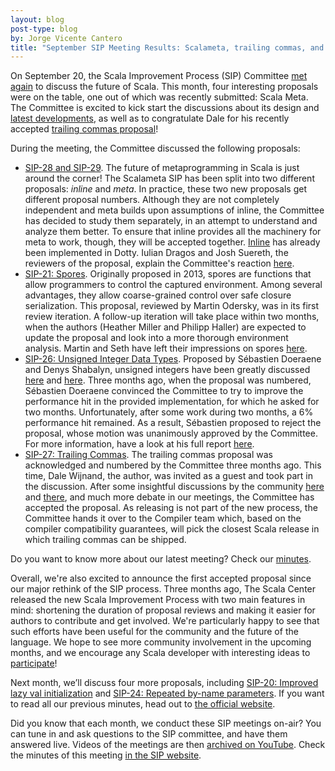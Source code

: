 ```yaml
---
layout: blog
post-type: blog
by: Jorge Vicente Cantero
title: "September SIP Meeting Results: Scalameta, trailing commas, and more!"
---
```


On September 20, the Scala Improvement Process (SIP) Committee [met again](http://docs.scala-lang.org/sips/minutes/sip-20th-september-minutes.html)
to discuss the future of Scala. This month, four interesting proposals were on
the table, one out of which was recently submitted: Scala Meta. The Committee
is excited to kick start the discussions about its design and [latest
developments](https://twitter.com/softwaremill/status/775353344474943488), as
well as to congratulate Dale for his recently accepted [trailing commas
proposal](http://docs.scala-lang.org/sips/pending/trailing-commas.html)!

During the meeting, the Committee discussed the following proposals:

-   [SIP-28 and SIP-29](http://docs.scala-lang.org/sips/pending/inline-meta.html).
		The future of metaprogramming in Scala is just around the corner!
    The Scalameta SIP has been split into two different proposals: *inline* and
    *meta*. In practice, these two new proposals get different proposal numbers.
    Although they are not completely independent and meta builds upon
    assumptions of inline, the Committee has decided to study them separately,
    in an attempt to understand and analyze them better. To ensure that inline
    provides all the machinery for meta to work, though, they will be accepted
    together. [Inline](https://github.com/lampepfl/dotty/pull/1492) has already
    been implemented in Dotty. Iulian Dragos and Josh Suereth, the reviewers of
    the proposal, explain the Committee's reaction [here](https://github.com/scala/scala.github.com/pull/567).
-   [SIP-21: Spores](http://docs.scala-lang.org/sips/pending/spores.html).
    Originally proposed in 2013, spores are functions that allow programmers to
    control the captured environment. Among several advantages, they allow
    coarse-grained control over safe closure serialization. This proposal,
    reviewed by Martin Odersky, was in its first review iteration. A follow-up
    iteration will take place within two months, when the authors (Heather
    Miller and Philipp Haller) are expected to update the proposal and look into
    a more thorough environment analysis.  Martin and Seth have left their
    impressions on spores [here](http://disq.us/p/1c66wxe).
-   [SIP-26: Unsigned Integer Data Types](http://docs.scala-lang.org/sips/rejected/unsigned-integers.html).
    Proposed by Sébastien Doeraene and Denys Shabalyn, unsigned integers have
    been greatly discussed [here](https://github.com/scala/slip/pull/30) and
    [here](https://github.com/scala/scala.github.com/pull/548). Three months
    ago, when the proposal was numbered, Sébastien Doeraene convinced the
    Committee to try to improve the performance hit in the provided
    implementation, for which he asked for two months. Unfortunately, after some
    work during two months, a 6% performance hit remained. As a result,
    Sébastien proposed to reject the proposal, whose motion was unanimously
    approved by the Committee. For more information, have a look at his full
    report [here](https://github.com/scala/scala.github.com/pull/548).
-   [SIP-27: Trailing Commas](http://docs.scala-lang.org/sips/pending/trailing-commas.html).
		The trailing commas proposal was acknowledged and numbered by the Committee
		three months ago. This time, Dale Wijnand, the author, was invited as a
		guest and took part in the discussion. After some insightful discussions by the community
		[here](https://github.com/scala/scala.github.com/pull/533) and
		[there](https://gitter.im/scala/slip), and much more debate in our
		meetings, the Committee has accepted the proposal. As releasing is not part
		of the new process, the Committee hands it over to the Compiler team which,
		based on the compiler compatibility guarantees, will pick the closest Scala
		release in which trailing commas can be shipped.

Do you want to know more about our latest meeting? Check our [minutes](http://docs.scala-lang.org/sips/minutes/sip-20th-september-minutes.html).

Overall, we're also excited to announce the first accepted proposal since
our major rethink of the SIP process. Three months ago, The Scala Center
released the new Scala Improvement Process with two main features in mind:
shortening the duration of proposal reviews and making it easier for authors to
contribute and get involved. We're particularly happy to see that such efforts
have been useful for the community and the future of the language. We hope to
see more community involvement in the upcoming months, and we encourage any
Scala developer with interesting ideas to
[participate](http://docs.scala-lang.org/sips/sip-submission.html)!

Next month, we’ll discuss four more proposals, including
[SIP-20: Improved lazy val initialization](http://docs.scala-lang.org/sips/pending/improved-lazy-val-initialization.html) and
[SIP-24: Repeated by-name parameters](http://docs.scala-lang.org/sips/pending/repeated-byname.html).
If you want to read all our previous minutes, head out to [the official website](http://docs.scala-lang.org/sips/minutes-list.html).

Did you know that each month, we conduct these SIP meetings
on-air? You can tune in and ask questions to the SIP committee, and have
them answered live. Videos of the meetings are then [archived on
YouTube](https://plus.google.com/+ScalaProcess/posts). Check the minutes of this
meeting [in the SIP website](http://docs.scala-lang.org/sips/minutes/sip-10th-august-minutes.html).
